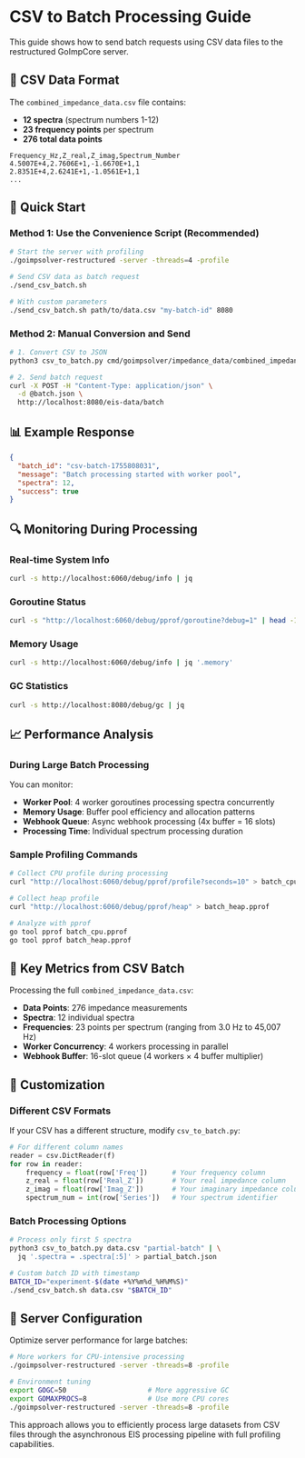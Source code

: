 # CSV to Batch Processing Guide

This guide shows how to send batch requests using CSV data files to the restructured GoImpCore server.

## 📂 CSV Data Format

The `combined_impedance_data.csv` file contains:
- **12 spectra** (spectrum numbers 1-12)  
- **23 frequency points** per spectrum
- **276 total data points**

```csv
Frequency_Hz,Z_real,Z_imag,Spectrum_Number
4.5007E+4,2.7606E+1,-1.6670E+1,1
2.8351E+4,2.6241E+1,-1.0561E+1,1
...
```

## 🚀 Quick Start

### Method 1: Use the Convenience Script (Recommended)

```bash
# Start the server with profiling
./goimpsolver-restructured -server -threads=4 -profile

# Send CSV data as batch request
./send_csv_batch.sh

# With custom parameters  
./send_csv_batch.sh path/to/data.csv "my-batch-id" 8080
```

### Method 2: Manual Conversion and Send

```bash
# 1. Convert CSV to JSON
python3 csv_to_batch.py cmd/goimpsolver/impedance_data/combined_impedance_data.csv "batch-001" > batch.json

# 2. Send batch request
curl -X POST -H "Content-Type: application/json" \
  -d @batch.json \
  http://localhost:8080/eis-data/batch
```

## 📊 Example Response

```json
{
  "batch_id": "csv-batch-1755808031",
  "message": "Batch processing started with worker pool", 
  "spectra": 12,
  "success": true
}
```

## 🔍 Monitoring During Processing

### Real-time System Info
```bash
curl -s http://localhost:6060/debug/info | jq
```

### Goroutine Status
```bash
curl -s "http://localhost:6060/debug/pprof/goroutine?debug=1" | head -10
```

### Memory Usage
```bash
curl -s http://localhost:6060/debug/info | jq '.memory'
```

### GC Statistics
```bash
curl -s http://localhost:8080/debug/gc | jq
```

## 📈 Performance Analysis

### During Large Batch Processing

You can monitor:
- **Worker Pool**: 4 worker goroutines processing spectra concurrently
- **Memory Usage**: Buffer pool efficiency and allocation patterns  
- **Webhook Queue**: Async webhook processing (4x buffer = 16 slots)
- **Processing Time**: Individual spectrum processing duration

### Sample Profiling Commands

```bash
# Collect CPU profile during processing
curl "http://localhost:6060/debug/pprof/profile?seconds=10" > batch_cpu.pprof

# Collect heap profile
curl "http://localhost:6060/debug/pprof/heap" > batch_heap.pprof

# Analyze with pprof
go tool pprof batch_cpu.pprof
go tool pprof batch_heap.pprof
```

## 🎯 Key Metrics from CSV Batch

Processing the full `combined_impedance_data.csv`:

- **Data Points**: 276 impedance measurements
- **Spectra**: 12 individual spectra  
- **Frequencies**: 23 points per spectrum (ranging from 3.0 Hz to 45,007 Hz)
- **Worker Concurrency**: 4 workers processing in parallel
- **Webhook Buffer**: 16-slot queue (4 workers × 4 buffer multiplier)

## 🔧 Customization

### Different CSV Formats

If your CSV has a different structure, modify `csv_to_batch.py`:

```python
# For different column names
reader = csv.DictReader(f)  
for row in reader:
    frequency = float(row['Freq'])      # Your frequency column
    z_real = float(row['Real_Z'])       # Your real impedance column  
    z_imag = float(row['Imag_Z'])       # Your imaginary impedance column
    spectrum_num = int(row['Series'])   # Your spectrum identifier
```

### Batch Processing Options

```bash
# Process only first 5 spectra
python3 csv_to_batch.py data.csv "partial-batch" | \
  jq '.spectra = .spectra[:5]' > partial_batch.json

# Custom batch ID with timestamp
BATCH_ID="experiment-$(date +%Y%m%d_%H%M%S)"
./send_csv_batch.sh data.csv "$BATCH_ID"
```

## 📝 Server Configuration

Optimize server performance for large batches:

```bash
# More workers for CPU-intensive processing
./goimpsolver-restructured -server -threads=8 -profile

# Environment tuning
export GOGC=50                    # More aggressive GC
export GOMAXPROCS=8               # Use more CPU cores
./goimpsolver-restructured -server -threads=8 -profile
```

This approach allows you to efficiently process large datasets from CSV files through the asynchronous EIS processing pipeline with full profiling capabilities.
